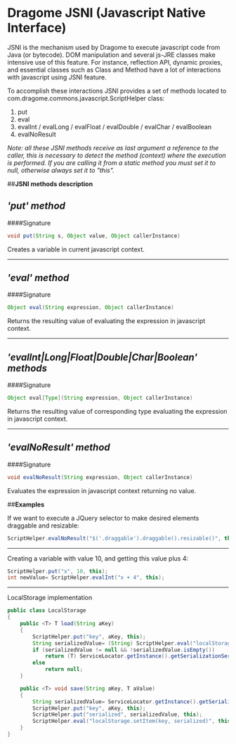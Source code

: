 # Dragome JSNI (Javascript Native Interface)

JSNI is the mechanism used by Dragome to execute javascript code from Java (or bytecode).
DOM manipulation and several js-JRE classes make intensive use of this feature. For instance, reflection API, dynamic proxies, and essential classes such as Class and Method have a lot of interactions with javascript using JSNI feature.

To accomplish these interactions JSNI provides a set of methods located to com.dragome.commons.javascript.ScriptHelper class:
 1. put 
 2. eval
 3. evalInt / evalLong / evalFloat / evalDouble / evalChar / evalBoolean
 4. evalNoResult

*Note: all these JSNI methods receive as last argument a reference to the caller, this is necessary to detect the method (context) where the execution is performed. If you are calling it from a static method you must set it to null, otherwise always set it to "this".*


##**JSNI methods description** 
## *'put' method*
####Signature
``` Java
void put(String s, Object value, Object callerInstance)
```
Creates a variable in current javascript context.

-----

## *'eval' method*
####Signature
``` Java
Object eval(String expression, Object callerInstance)
```
Returns the resulting value of evaluating the expression in javascript context.

-----

## *'evalInt|Long|Float|Double|Char|Boolean' methods*
####Signature
``` Java
Object eval[Type](String expression, Object callerInstance)
```
Returns the resulting value of corresponding type evaluating the expression in javascript context.

-----

## *'evalNoResult' method*
####Signature
``` Java
void evalNoResult(String expression, Object callerInstance)
```
Evaluates the expression in javascript context returning no value.


##**Examples**

 If we want to execute a JQuery selector to make desired elements draggable and resizable:
``` Java
ScriptHelper.evalNoResult("$('.draggable').draggable().resizable()", this);
```

----

Creating a variable with value 10, and getting this value plus 4:
``` Java
ScriptHelper.put("x", 10, this);
int newValue= ScriptHelper.evalInt("x + 4", this);
```

----

LocalStorage implementation
``` Java
public class LocalStorage
{
	public <T> T load(String aKey)
	{
		ScriptHelper.put("key", aKey, this);
		String serializedValue= (String) ScriptHelper.eval("localStorage.getItem(key)", this);
		if (serializedValue != null && !serializedValue.isEmpty())
			return (T) ServiceLocator.getInstance().getSerializationService().deserialize(serializedValue);
		else
			return null;
	}

	public <T> void save(String aKey, T aValue)
	{
		String serializedValue= ServiceLocator.getInstance().getSerializationService().serialize(aValue);
		ScriptHelper.put("key", aKey, this);
		ScriptHelper.put("serialized", serializedValue, this);
		ScriptHelper.eval("localStorage.setItem(key, serialized)", this);
	}
}
```

